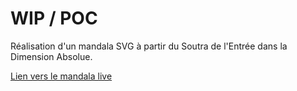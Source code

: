 # WIP / POC

Réalisation d'un mandala SVG à partir du Soutra de l'Entrée dans la Dimension Absolue.

[Lien vers le mandala live](http://mandala-entree-dimension-absolue.imrok.fr/)
